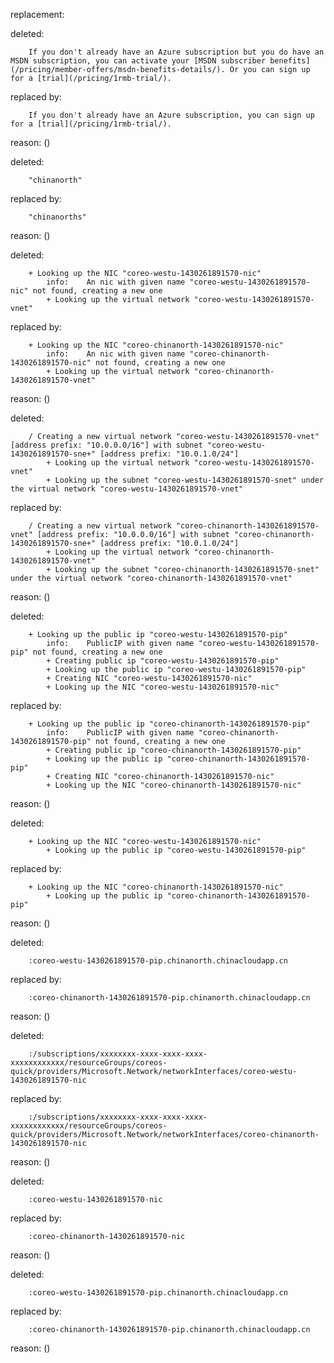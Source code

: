 replacement:

deleted:

		If you don't already have an Azure subscription but you do have an MSDN subscription, you can activate your [MSDN subscriber benefits](/pricing/member-offers/msdn-benefits-details/). Or you can sign up for a [trial](/pricing/1rmb-trial/).

replaced by:

		If you don't already have an Azure subscription, you can sign up for a [trial](/pricing/1rmb-trial/).

reason: ()

deleted:

		"chinanorth"

replaced by:

		"chinanorths"

reason: ()

deleted:

		+ Looking up the NIC "coreo-westu-1430261891570-nic"
		    info:    An nic with given name "coreo-westu-1430261891570-nic" not found, creating a new one
		    + Looking up the virtual network "coreo-westu-1430261891570-vnet"

replaced by:

		+ Looking up the NIC "coreo-chinanorth-1430261891570-nic"
		    info:    An nic with given name "coreo-chinanorth-1430261891570-nic" not found, creating a new one
		    + Looking up the virtual network "coreo-chinanorth-1430261891570-vnet"

reason: ()

deleted:

		/ Creating a new virtual network "coreo-westu-1430261891570-vnet" [address prefix: "10.0.0.0/16"] with subnet "coreo-westu-1430261891570-sne+" [address prefix: "10.0.1.0/24"]
		    + Looking up the virtual network "coreo-westu-1430261891570-vnet"
		    + Looking up the subnet "coreo-westu-1430261891570-snet" under the virtual network "coreo-westu-1430261891570-vnet"

replaced by:

		/ Creating a new virtual network "coreo-chinanorth-1430261891570-vnet" [address prefix: "10.0.0.0/16"] with subnet "coreo-chinanorth-1430261891570-sne+" [address prefix: "10.0.1.0/24"]
		    + Looking up the virtual network "coreo-chinanorth-1430261891570-vnet"
		    + Looking up the subnet "coreo-chinanorth-1430261891570-snet" under the virtual network "coreo-chinanorth-1430261891570-vnet"

reason: ()

deleted:

		+ Looking up the public ip "coreo-westu-1430261891570-pip"
		    info:    PublicIP with given name "coreo-westu-1430261891570-pip" not found, creating a new one
		    + Creating public ip "coreo-westu-1430261891570-pip"
		    + Looking up the public ip "coreo-westu-1430261891570-pip"
		    + Creating NIC "coreo-westu-1430261891570-nic"
		    + Looking up the NIC "coreo-westu-1430261891570-nic"

replaced by:

		+ Looking up the public ip "coreo-chinanorth-1430261891570-pip"
		    info:    PublicIP with given name "coreo-chinanorth-1430261891570-pip" not found, creating a new one
		    + Creating public ip "coreo-chinanorth-1430261891570-pip"
		    + Looking up the public ip "coreo-chinanorth-1430261891570-pip"
		    + Creating NIC "coreo-chinanorth-1430261891570-nic"
		    + Looking up the NIC "coreo-chinanorth-1430261891570-nic"

reason: ()

deleted:

		+ Looking up the NIC "coreo-westu-1430261891570-nic"
		    + Looking up the public ip "coreo-westu-1430261891570-pip"

replaced by:

		+ Looking up the NIC "coreo-chinanorth-1430261891570-nic"
		    + Looking up the public ip "coreo-chinanorth-1430261891570-pip"

reason: ()

deleted:

		:coreo-westu-1430261891570-pip.chinanorth.chinacloudapp.cn

replaced by:

		:coreo-chinanorth-1430261891570-pip.chinanorth.chinacloudapp.cn

reason: ()

deleted:

		:/subscriptions/xxxxxxxx-xxxx-xxxx-xxxx-xxxxxxxxxxxx/resourceGroups/coreos-quick/providers/Microsoft.Network/networkInterfaces/coreo-westu-1430261891570-nic

replaced by:

		:/subscriptions/xxxxxxxx-xxxx-xxxx-xxxx-xxxxxxxxxxxx/resourceGroups/coreos-quick/providers/Microsoft.Network/networkInterfaces/coreo-chinanorth-1430261891570-nic

reason: ()

deleted:

		:coreo-westu-1430261891570-nic

replaced by:

		:coreo-chinanorth-1430261891570-nic

reason: ()

deleted:

		:coreo-westu-1430261891570-pip.chinanorth.chinacloudapp.cn

replaced by:

		:coreo-chinanorth-1430261891570-pip.chinanorth.chinacloudapp.cn

reason: ()

